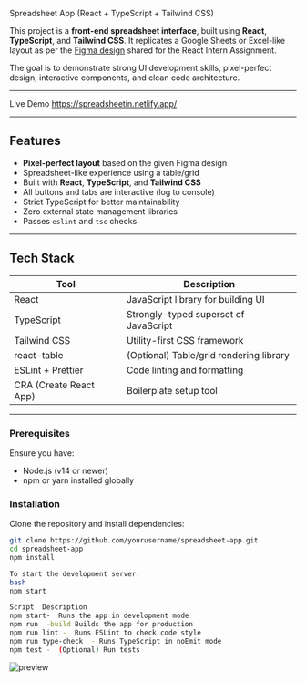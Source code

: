 Spreadsheet App (React + TypeScript + Tailwind CSS)

This project is a **front-end spreadsheet interface**, built using **React**, **TypeScript**, and **Tailwind CSS**. 
It replicates a Google Sheets or Excel-like layout as per the [Figma design](https://www.figma.com/design/3nywpu5sz45RrCmwe68QZP/Intern-Design-Assigment?node-id=2-2535&t=DJGGMt8I4fiZjoIB-1) shared for the React Intern Assignment.

The goal is to demonstrate strong UI development skills, pixel-perfect design, interactive components, and clean code architecture.

---

Live Demo
https://spreadsheetin.netlify.app/

---

## Features

- **Pixel-perfect layout** based on the given Figma design
- Spreadsheet-like experience using a table/grid
- Built with **React**, **TypeScript**, and **Tailwind CSS**
- All buttons and tabs are interactive (log to console)
- Strict TypeScript for better maintainability
- Zero external state management libraries
- Passes `eslint` and `tsc` checks

---

##  Tech Stack

| Tool           | Description                            |
|----------------|----------------------------------------|
| React          | JavaScript library for building UI     |
| TypeScript     | Strongly-typed superset of JavaScript  |
| Tailwind CSS   | Utility-first CSS framework            |
| react-table    | (Optional) Table/grid rendering library|
| ESLint + Prettier | Code linting and formatting         |
| CRA (Create React App) | Boilerplate setup tool         |

---



### Prerequisites

Ensure you have:

- Node.js (v14 or newer)
- npm or yarn installed globally

### Installation

Clone the repository and install dependencies:

```bash
git clone https://github.com/yourusername/spreadsheet-app.git
cd spreadsheet-app
npm install

To start the development server:
bash
npm start

Script	Description
npm start-	Runs the app in development mode
npm run  -build	Builds the app for production
npm run lint -	Runs ESLint to check code style
npm run type-check	- Runs TypeScript in noEmit mode
npm test -	(Optional) Run tests

```
![preview](https://github.com/user-attachments/assets/fc7c1da5-2888-4180-bc0e-4fd32d929ec7)


